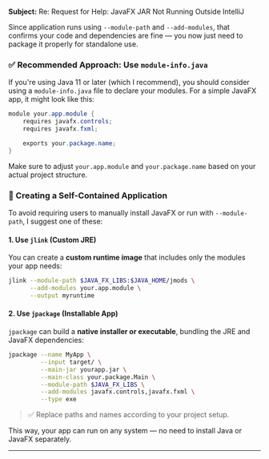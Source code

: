 
**Subject:** Re: Request for Help: JavaFX JAR Not Running Outside IntelliJ



Since  application runs using `--module-path` and `--add-modules`, that confirms your code and dependencies are fine — you now just need to package it properly for standalone use.

### ✅ Recommended Approach: Use `module-info.java`

If you're using Java 11 or later (which I recommend), you should consider using a `module-info.java` file to declare your modules. For a simple JavaFX app, it might look like this:

```java
module your.app.module {
    requires javafx.controls;
    requires javafx.fxml;

    exports your.package.name;
}
```

Make sure to adjust `your.app.module` and `your.package.name` based on your actual project structure.

### 🧰 Creating a Self-Contained Application

To avoid requiring users to manually install JavaFX or run with `--module-path`, I suggest one of these:

#### 1. **Use `jlink` (Custom JRE)**

You can create a **custom runtime image** that includes only the modules your app needs:

```bash
jlink --module-path $JAVA_FX_LIBS:$JAVA_HOME/jmods \
      --add-modules your.app.module \
      --output myruntime
```

#### 2. **Use `jpackage` (Installable App)**

`jpackage` can build a **native installer or executable**, bundling the JRE and JavaFX dependencies:

```bash
jpackage --name MyApp \
         --input target/ \
         --main-jar yourapp.jar \
         --main-class your.package.Main \
         --module-path $JAVA_FX_LIBS \
         --add-modules javafx.controls,javafx.fxml \
         --type exe
```

> ✅ Replace paths and names according to your project setup.

This way, your app can run on any system — no need to install Java or JavaFX separately.

---

